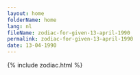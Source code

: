 ```yaml
---
layout: home
folderName: home
lang: nl
fileName: zodiac-for-given-13-april-1990
permalink: zodiac-for-given-13-april-1990
date: 13-04-1990
---
```

{% include zodiac.html %}
